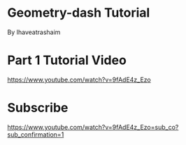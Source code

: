 # Geometry-dash Tutorial
By Ihaveatrashaim

# Part 1 Tutorial Video
https://www.youtube.com/watch?v=9fAdE4z_Ezo

# Subscribe
https://www.youtube.com/watch?v=9fAdE4z_Ezo=sub_co?sub_confirmation=1
